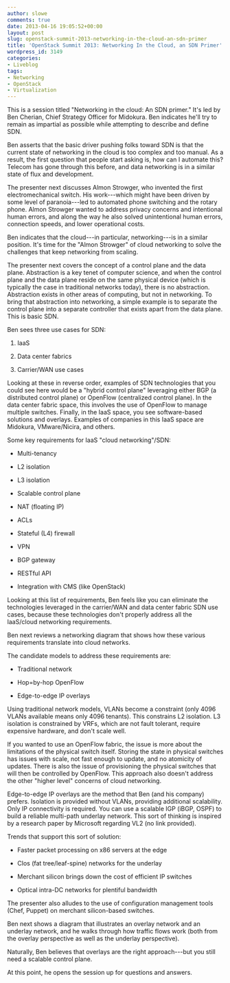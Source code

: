 ```yaml
---
author: slowe
comments: true
date: 2013-04-16 19:05:52+00:00
layout: post
slug: openstack-summit-2013-networking-in-the-cloud-an-sdn-primer
title: 'OpenStack Summit 2013: Networking In the Cloud, an SDN Primer'
wordpress_id: 3149
categories:
- Liveblog
tags:
- Networking
- OpenStack
- Virtualization
---
```


This is a session titled "Networking in the cloud: An SDN primer." It's led by Ben Cherian, Chief Strategy Officer for Midokura. Ben indicates he'll try to remain as impartial as possible while attempting to describe and define SDN.

Ben asserts that the basic driver pushing folks toward SDN is that the current state of networking in the cloud is too complex and too manual. As a result, the first question that people start asking is, how can I automate this? Telecom has gone through this before, and data networking is in a similar state of flux and development.

The presenter next discusses Almon Strowger, who invented the first electromechanical switch. His work---which might have been driven by some level of paranoia---led to automated phone switching and the rotary phone. Almon Strowger wanted to address privacy concerns and intentional human errors, and along the way he also solved unintentional human errors, connection speeds, and lower operational costs.

Ben indicates that the cloud---in particular, networking---is in a similar position. It's time for the "Almon Strowger" of cloud networking to solve the challenges that keep networking from scaling.

The presenter next covers the concept of a control plane and the data plane. Abstraction is a key tenet of computer science, and when the control plane and the data plane reside on the same physical device (which is typically the case in traditional networks today), there is no abstraction. Abstraction exists in other areas of computing, but not in networking. To bring that abstraction into networking, a simple example is to separate the control plane into a separate controller that exists apart from the data plane. This is basic SDN.

Ben sees three use cases for SDN:

1. IaaS

2. Data center fabrics

3. Carrier/WAN use cases

Looking at these in reverse order, examples of SDN technologies that you could see here would be a "hybrid control plane" leveraging either BGP (a distributed control plane) or OpenFlow (centralized control plane). In the data center fabric space, this involves the use of OpenFlow to manage multiple switches. Finally, in the IaaS space, you see software-based solutions and overlays. Examples of companies in this IaaS space are Midokura, VMware/Nicira, and others.

Some key requirements for IaaS "cloud networking"/SDN:

* Multi-tenancy

* L2 isolation

* L3 isolation

* Scalable control plane

* NAT (floating IP)

* ACLs

* Stateful (L4) firewall

* VPN

* BGP gateway

* RESTful API

* Integration with CMS (like OpenStack)

Looking at this list of requirements, Ben feels like you can eliminate the technologies leveraged in the carrier/WAN and data center fabric SDN use cases, because these technologies don't properly address all the IaaS/cloud networking requirements.

Ben next reviews a networking diagram that shows how these various requirements translate into cloud networks.

The candidate models to address these requirements are:

* Traditional network

* Hop=by-hop OpenFlow

* Edge-to-edge IP overlays

Using traditional network models, VLANs become a constraint (only 4096 VLANs available means only 4096 tenants). This constrains L2 isolation. L3 isolation is constrained by VRFs, which are not fault tolerant, require expensive hardware, and don't scale well.

If you wanted to use an OpenFlow fabric, the issue is more about the limitations of the physical switch itself. Storing the state in physical switches has issues with scale, not fast enough to update, and no atomicity of updates. There is also the issue of provisioning the physical switches that will then be controlled by OpenFlow. This approach also doesn't address the other "higher level" concerns of cloud networking.

Edge-to-edge IP overlays are the method that Ben (and his company) prefers. Isolation is provided without VLANs, providing additional scalability. Only IP connectivity is required. You can use a scalable IGP (iBGP, OSPF) to build a reliable multi-path underlay network. This sort of thinking is inspired by a research paper by Microsoft regarding VL2 (no link provided).

Trends that support this sort of solution:

* Faster packet processing on x86 servers at the edge

* Clos (fat tree/leaf-spine) networks for the underlay

* Merchant silicon brings down the cost of efficient IP switches

* Optical intra-DC networks for plentiful bandwidth

The presenter also alludes to the use of configuration management tools (Chef, Puppet) on merchant silicon-based switches.

Ben next shows a diagram that illustrates an overlay network and an underlay network, and he walks through how traffic flows work (both from the overlay perspective as well as the underlay perspective).

Naturally, Ben believes that overlays are the right approach---but you still need a scalable control plane.

At this point, he opens the session up for questions and answers.
